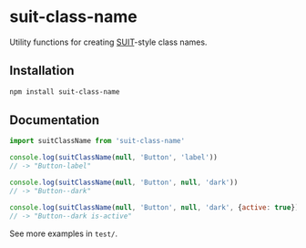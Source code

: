 # suit-class-name

Utility functions for creating [SUIT](https://github.com/suitcss/suit)-style class names.

## Installation

```sh
npm install suit-class-name
```

## Documentation

```js
import suitClassName from 'suit-class-name'

console.log(suitClassName(null, 'Button', 'label'))
// -> "Button-label"

console.log(suitClassName(null, 'Button', null, 'dark'))
// -> "Button--dark"

console.log(suitClassName(null, 'Button', null, 'dark', {active: true}))
// -> "Button--dark is-active"
```

See more examples in `test/`.

